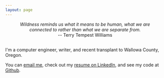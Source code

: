 ```yaml
---
layout: page
---
```

<div style="margin: 0 auto 30px ;text-align:center; max-width: 450px;"><em>Wildness reminds us what it means to be human, what we are connected to rather than what we are separate from.</em> <br />-- Terry Tempest Williams</div>

I'm a computer engineer, writer, and recent transplant to Wallowa County, Oregon. 

You can <a href="mailto:jenner@jennerhanni.net">email me</a>, check out my <a href="https://www.linkedin.com/in/jenner-hanni" target="_blank">resume on LinkedIn</a>, and see my code at <a href="https://github.com/wicker/" target="_blank">Github</a>. 


